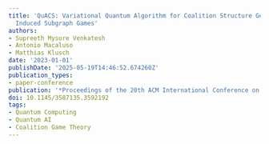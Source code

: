 ```yaml
---
title: 'QuACS: Variational Quantum Algorithm for Coalition Structure Generation in
  Induced Subgraph Games'
authors:
- Supreeth Mysore Venkatesh
- Antonio Macaluso
- Matthias Klusch
date: '2023-01-01'
publishDate: '2025-05-19T14:46:52.674260Z'
publication_types:
- paper-conference
publication: '*Proceedings of the 20th ACM International Conference on Computing Frontiers*'
doi: 10.1145/3587135.3592192
tags:
- Quantum Computing
- Quantum AI
- Coalition Game Theory
---
```

